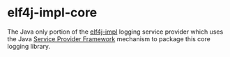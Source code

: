 # elf4j-impl-core

The Java only portion of the [elf4j-impl](https://github.com/elf4j/elf4j-impl) logging service provider which uses the
Java [Service Provider Framework](https://docs.oracle.com/javase/8/docs/api/java/util/ServiceLoader.html) mechanism to
package this core logging library.